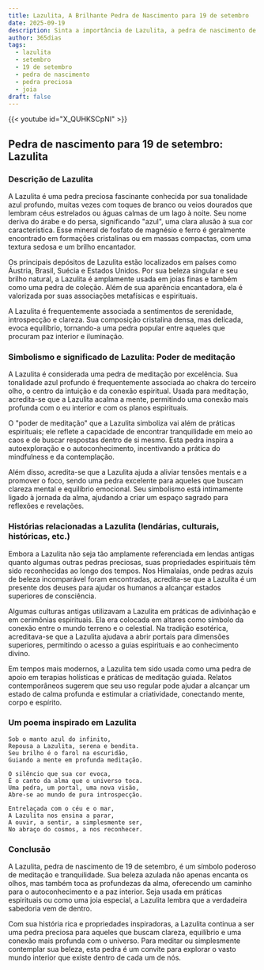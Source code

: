 ```yaml
---
title: Lazulita, A Brilhante Pedra de Nascimento para 19 de setembro
date: 2025-09-19
description: Sinta a importância de Lazulita, a pedra de nascimento de 19 de setembro que simboliza Poder de meditação. Deixe que sua beleza e significado iluminem seu dia.
author: 365dias
tags:
  - lazulita
  - setembro
  - 19 de setembro
  - pedra de nascimento
  - pedra preciosa
  - joia
draft: false
---
```


{{< youtube id="X_QUHKSCpNI" >}}

## Pedra de nascimento para 19 de setembro: Lazulita

### Descrição de Lazulita

A Lazulita é uma pedra preciosa fascinante conhecida por sua tonalidade azul profundo, muitas vezes com toques de branco ou veios dourados que lembram céus estrelados ou águas calmas de um lago à noite. Seu nome deriva do árabe e do persa, significando "azul", uma clara alusão à sua cor característica. Esse mineral de fosfato de magnésio e ferro é geralmente encontrado em formações cristalinas ou em massas compactas, com uma textura sedosa e um brilho encantador.

Os principais depósitos de Lazulita estão localizados em países como Áustria, Brasil, Suécia e Estados Unidos. Por sua beleza singular e seu brilho natural, a Lazulita é amplamente usada em joias finas e também como uma pedra de coleção. Além de sua aparência encantadora, ela é valorizada por suas associações metafísicas e espirituais.

A Lazulita é frequentemente associada a sentimentos de serenidade, introspecção e clareza. Sua composição cristalina densa, mas delicada, evoca equilíbrio, tornando-a uma pedra popular entre aqueles que procuram paz interior e iluminação.

### Simbolismo e significado de Lazulita: Poder de meditação

A Lazulita é considerada uma pedra de meditação por excelência. Sua tonalidade azul profundo é frequentemente associada ao chakra do terceiro olho, o centro da intuição e da conexão espiritual. Usada para meditação, acredita-se que a Lazulita acalma a mente, permitindo uma conexão mais profunda com o eu interior e com os planos espirituais.

O "poder de meditação" que a Lazulita simboliza vai além de práticas espirituais; ele reflete a capacidade de encontrar tranquilidade em meio ao caos e de buscar respostas dentro de si mesmo. Esta pedra inspira a autoexploração e o autoconhecimento, incentivando a prática do mindfulness e da contemplação.

Além disso, acredita-se que a Lazulita ajuda a aliviar tensões mentais e a promover o foco, sendo uma pedra excelente para aqueles que buscam clareza mental e equilíbrio emocional. Seu simbolismo está intimamente ligado à jornada da alma, ajudando a criar um espaço sagrado para reflexões e revelações.

### Histórias relacionadas a Lazulita (lendárias, culturais, históricas, etc.)

Embora a Lazulita não seja tão amplamente referenciada em lendas antigas quanto algumas outras pedras preciosas, suas propriedades espirituais têm sido reconhecidas ao longo dos tempos. Nos Himalaias, onde pedras azuis de beleza incomparável foram encontradas, acredita-se que a Lazulita é um presente dos deuses para ajudar os humanos a alcançar estados superiores de consciência.

Algumas culturas antigas utilizavam a Lazulita em práticas de adivinhação e em cerimônias espirituais. Ela era colocada em altares como símbolo da conexão entre o mundo terreno e o celestial. Na tradição esotérica, acreditava-se que a Lazulita ajudava a abrir portais para dimensões superiores, permitindo o acesso a guias espirituais e ao conhecimento divino.

Em tempos mais modernos, a Lazulita tem sido usada como uma pedra de apoio em terapias holísticas e práticas de meditação guiada. Relatos contemporâneos sugerem que seu uso regular pode ajudar a alcançar um estado de calma profunda e estimular a criatividade, conectando mente, corpo e espírito.

### Um poema inspirado em Lazulita

```
Sob o manto azul do infinito,  
Repousa a Lazulita, serena e bendita.  
Seu brilho é o farol na escuridão,  
Guiando a mente em profunda meditação.  

O silêncio que sua cor evoca,  
É o canto da alma que o universo toca.  
Uma pedra, um portal, uma nova visão,  
Abre-se ao mundo de pura introspecção.  

Entrelaçada com o céu e o mar,  
A Lazulita nos ensina a parar,  
A ouvir, a sentir, a simplesmente ser,  
No abraço do cosmos, a nos reconhecer.  
```

### Conclusão

A Lazulita, pedra de nascimento de 19 de setembro, é um símbolo poderoso de meditação e tranquilidade. Sua beleza azulada não apenas encanta os olhos, mas também toca as profundezas da alma, oferecendo um caminho para o autoconhecimento e a paz interior. Seja usada em práticas espirituais ou como uma joia especial, a Lazulita lembra que a verdadeira sabedoria vem de dentro.

Com sua história rica e propriedades inspiradoras, a Lazulita continua a ser uma pedra preciosa para aqueles que buscam clareza, equilíbrio e uma conexão mais profunda com o universo. Para meditar ou simplesmente contemplar sua beleza, esta pedra é um convite para explorar o vasto mundo interior que existe dentro de cada um de nós.